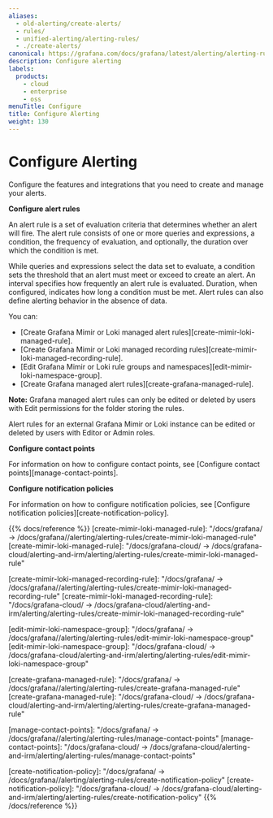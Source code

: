 ```yaml
---
aliases:
  - old-alerting/create-alerts/
  - rules/
  - unified-alerting/alerting-rules/
  - ./create-alerts/
canonical: https://grafana.com/docs/grafana/latest/alerting/alerting-rules/
description: Configure alerting
labels:
  products:
    - cloud
    - enterprise
    - oss
menuTitle: Configure
title: Configure Alerting
weight: 130
---
```


# Configure Alerting

Configure the features and integrations that you need to create and manage your alerts.

**Configure alert rules**

An alert rule is a set of evaluation criteria that determines whether an alert will fire. The alert rule consists of one or more queries and expressions, a condition, the frequency of evaluation, and optionally, the duration over which the condition is met.

While queries and expressions select the data set to evaluate, a condition sets the threshold that an alert must meet or exceed to create an alert. An interval specifies how frequently an alert rule is evaluated. Duration, when configured, indicates how long a condition must be met. Alert rules can also define alerting behavior in the absence of data.

You can:

- [Create Grafana Mimir or Loki managed alert rules][create-mimir-loki-managed-rule].
- [Create Grafana Mimir or Loki managed recording rules][create-mimir-loki-managed-recording-rule].
- [Edit Grafana Mimir or Loki rule groups and namespaces][edit-mimir-loki-namespace-group].
- [Create Grafana managed alert rules][create-grafana-managed-rule].

**Note:**
Grafana managed alert rules can only be edited or deleted by users with Edit permissions for the folder storing the rules.

Alert rules for an external Grafana Mimir or Loki instance can be edited or deleted by users with Editor or Admin roles.

**Configure contact points**

For information on how to configure contact points, see [Configure contact points][manage-contact-points].

**Configure notification policies**

For information on how to configure notification policies, see [Configure notification policies][create-notification-policy].

{{% docs/reference %}}
[create-mimir-loki-managed-rule]: "/docs/grafana/ -> /docs/grafana/<GRAFANA VERSION>/alerting/alerting-rules/create-mimir-loki-managed-rule"
[create-mimir-loki-managed-rule]: "/docs/grafana-cloud/ -> /docs/grafana-cloud/alerting-and-irm/alerting/alerting-rules/create-mimir-loki-managed-rule"

[create-mimir-loki-managed-recording-rule]: "/docs/grafana/ -> /docs/grafana/<GRAFANA VERSION>/alerting/alerting-rules/create-mimir-loki-managed-recording-rule"
[create-mimir-loki-managed-recording-rule]: "/docs/grafana-cloud/ -> /docs/grafana-cloud/alerting-and-irm/alerting/alerting-rules/create-mimir-loki-managed-recording-rule"

[edit-mimir-loki-namespace-group]: "/docs/grafana/ -> /docs/grafana/<GRAFANA VERSION>/alerting/alerting-rules/edit-mimir-loki-namespace-group"
[edit-mimir-loki-namespace-group]: "/docs/grafana-cloud/ -> /docs/grafana-cloud/alerting-and-irm/alerting/alerting-rules/edit-mimir-loki-namespace-group"

[create-grafana-managed-rule]: "/docs/grafana/ -> /docs/grafana/<GRAFANA VERSION>/alerting/alerting-rules/create-grafana-managed-rule"
[create-grafana-managed-rule]: "/docs/grafana-cloud/ -> /docs/grafana-cloud/alerting-and-irm/alerting/alerting-rules/create-grafana-managed-rule"

[manage-contact-points]: "/docs/grafana/ -> /docs/grafana/<GRAFANA VERSION>/alerting/alerting-rules/manage-contact-points"
[manage-contact-points]: "/docs/grafana-cloud/ -> /docs/grafana-cloud/alerting-and-irm/alerting/alerting-rules/manage-contact-points"

[create-notification-policy]: "/docs/grafana/ -> /docs/grafana/<GRAFANA VERSION>/alerting/alerting-rules/create-notification-policy"
[create-notification-policy]: "/docs/grafana-cloud/ -> /docs/grafana-cloud/alerting-and-irm/alerting/alerting-rules/create-notification-policy"
{{% /docs/reference %}}
